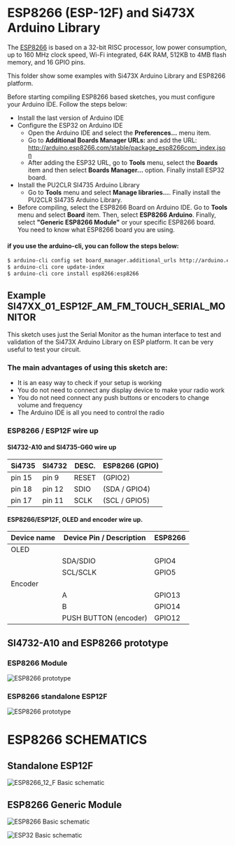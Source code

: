 # ESP8266 (ESP-12F) and Si473X Arduino Library

The [ESP8266](https://www.espressif.com/en/products/socs/esp8266) is based on a 32-bit RISC processor, low power consumption, up to 160 MHz clock speed, Wi-Fi integrated, 64K RAM, 512KB to 4MB flash memory, and 16 GPIO pins.

This folder show some examples with Si473X Arduino Library and ESP8266 platform.

Before starting compiling ESP8266 based sketches, you must configure your Arduino IDE. Follow the steps below:

* Install the last version of Arduino IDE
* Configure the ESP32 on Arduino IDE
  * Open the Arduino IDE and select the __Preferences...__ menu item.
  * Go to __Additional Boards Manager URLs:__ and add the URL: http://arduino.esp8266.com/stable/package_esp8266com_index.json
  * After adding the ESP32 URL, go to __Tools__ menu, select the __Boards__ item and then select __Boards Manager...__ option. Finally install ESP32 board.
* Install the PU2CLR SI4735 Arduino Library
  * Go to __Tools__ menu and select __Manage libraries...__. Finally install the PU2CLR SI4735 Arduino Library.
* Before compiling, select the ESP8266 Board on Arduino IDE.  Go to __Tools__ menu and select __Board__ item. Then, select __ESP8266 Arduino__. Finally, select __"Generic ESP8266 Module"__ or your specific ESP8266 board. You need to know what ESP8266 board you are using.


#### if you use the arduino-cli, you can follow the steps below:

```bash
$ arduino-cli config set board_manager.additional_urls http://arduino.esp8266.com/stable/package_esp8266com_index.json
$ arduino-cli core update-index
$ arduino-cli core install esp8266:esp8266
```

## Example SI47XX_01_ESP12F_AM_FM_TOUCH_SERIAL_MONITOR

This sketch uses just the Serial Monitor as the human interface to test and validation of the Si473X Arduino Library on ESP platform. It can be very useful to test your circuit.

### The main advantages of using this sketch are:

* It is an easy way to check if your setup is working
* You do not need to connect any display device to make your radio work
* You do not need connect any push buttons or encoders to change volume and frequency
* The Arduino IDE is all you need to control the radio

### ESP8266 / ESP12F wire up


#### SI4732-A10 and SI4735-G60 wire up

| Si4735  | SI4732   | DESC.  | ESP8266  (GPIO)    |
|---------|----------|--------|--------------------|
| pin 15  |  pin 9   | RESET  |   (GPIO2)          |
| pin 18  |  pin 12  | SDIO   |   (SDA / GPIO4)    |
| pin 17  |  pin 11  | SCLK   |   (SCL / GPIO5)    |


#### ESP8266/ESP12F, OLED and encoder wire up.

| Device name               | Device Pin / Description      |  ESP8266      |
|---------------------------|-------------------------------|---------------|
|    OLED                   |                               |               |
|                           | SDA/SDIO                      |  GPIO4        |
|                           | SCL/SCLK                      |  GPIO5        |
|    Encoder                |                               |               |
|                           | A                             |  GPIO13       |
|                           | B                             |  GPIO14       |
|                           | PUSH BUTTON (encoder)         |  GPIO12       |



## SI4732-A10 and ESP8266 prototype

### ESP8266 Module

![ESP8266 prototype](../../extras/images/esp8266_module.jpg)


### ESP8266 standalone ESP12F


![ESP8266 prototype](../../extras/images/esp8266_12F1.png)



# ESP8266 SCHEMATICS

## Standalone ESP12F

![ESP8266_12_F Basic schematic](../../extras/images/schematic_esp8266_12_f.png)


## ESP8266 Generic Module


![ESP8266 Basic schematic](../../extras/images/schematic_esp8266_basic.png)


![ESP32 Basic schematic](../../extras/images/schematic_esp8266_oled_SI47XX_02_ALL_IN_ONE.png)

